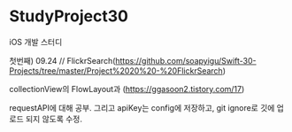 # StudyProject30
iOS 개발 스터디

첫번째) 09.24 //  FlickrSearch(https://github.com/soapyigu/Swift-30-Projects/tree/master/Project%2020%20-%20FlickrSearch) 

collectionView의 FlowLayout과 (https://ggasoon2.tistory.com/17)

requestAPI에 대해 공부. 그리고 apiKey는 config에 저장하고, git ignore로 깃에 업로드 되지 않도록 수정.
